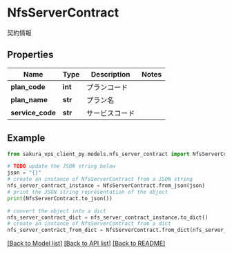 # NfsServerContract

契約情報

## Properties

Name | Type | Description | Notes
------------ | ------------- | ------------- | -------------
**plan_code** | **int** | プランコード | 
**plan_name** | **str** | プラン名 | 
**service_code** | **str** | サービスコード | 

## Example

```python
from sakura_vps_client_py.models.nfs_server_contract import NfsServerContract

# TODO update the JSON string below
json = "{}"
# create an instance of NfsServerContract from a JSON string
nfs_server_contract_instance = NfsServerContract.from_json(json)
# print the JSON string representation of the object
print(NfsServerContract.to_json())

# convert the object into a dict
nfs_server_contract_dict = nfs_server_contract_instance.to_dict()
# create an instance of NfsServerContract from a dict
nfs_server_contract_from_dict = NfsServerContract.from_dict(nfs_server_contract_dict)
```
[[Back to Model list]](../README.md#documentation-for-models) [[Back to API list]](../README.md#documentation-for-api-endpoints) [[Back to README]](../README.md)



